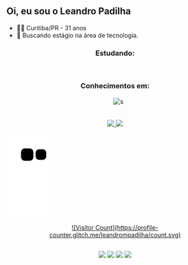 ## Oi, eu sou o Leandro Padilha
- 👨🏻 Curitiba/PR - 31 anos
- 💼 Buscando estágio na área de tecnologia.


<div align="center">
  <h3 align="center"> Estudando: </h3>
  <img align="center" alt=""  src="https://img.shields.io/badge/Python-3776AB?style=for-the-badge&logo=python&logoColor=white">
  <img align="center" alt=""  src="https://img.shields.io/badge/MySQL-00000F?style=for-the-badge&logo=mysql&logoColor=white">  
</div>

<div align="center">
  <h3 align="center"> Conhecimentos em: </h3>
  <img align="center" alt=""  src="https://img.shields.io/badge/HTML5-E34F26?style=for-the-badge&logo=html5&logoColor=white">
  <img align="center" alt=""  src="https://img.shields.io/badge/CSS3-1572B6?style=for-the-badge&logo=css3&logoColor=white"> 
  <img align="center" alt=""  src="https://img.shields.io/badge/Sass-CC6699?style=for-the-badge&logo=sass&logoColor=white"> 
  <img align="center" alt=""  src="https://img.shields.io/badge/Bootstrap-563D7C?style=for-the-badge&logo=bootstrap&logoColor=white"> 
  <img align="center" alt="s"  src="https://img.shields.io/badge/JavaScript-F7DF1E?style=for-the-badge&logo=javascript&logoColor=black"> 
  
  
</div> <br> <br>


<div align="center">
  <a href="https://github.com/leandrompadilha">
  <img height="150em" src="https://github-readme-stats.vercel.app/api?username=leandrompadilha&show_icons=true&theme=nord&include_all_commits=true&count_private=true"/>
  <img height="150em" src="https://github-readme-stats.vercel.app/api/top-langs/?username=leandrompadilha&layout=compact&langs_count=7&theme=nord"/>
</div>

![Snake animation](https://github.com/leandrompadilha/leandrompadilha/blob/output/github-contribution-grid-snake.svg)
<p align="center">
  ![Visitor Count](https://profile-counter.glitch.me/leandrompadilha/count.svg)
 </p>

  
##
  
<div align="center">
  <a href="https://www.facebook.com/leandro.magalhaespadilha/" target="_blank"><img src="https://img.shields.io/badge/Facebook-1877F2?style=for-the-badge&logo=facebook&logoColor=white"></a>
  <a href="https://www.instagram.com/leandromagalhaespadilha/" target="_blank"><img src="https://img.shields.io/badge/Instagram-E4405F?style=for-the-badge&logo=instagram&logoColor=white"></a>
   <a href="https://www.linkedin.com/in/leandrompadilha/" target="_blank"><img src="https://img.shields.io/badge/LinkedIn-0077B5?style=for-the-badge&logo=linkedin&logoColor=white"></a>
     <a href="mailto:leandromagalhaespadilha@gmail.com" target="_blank"><img src="https://img.shields.io/badge/Gmail-D14836?style=for-the-badge&logo=gmail&logoColor=white"></a>
  </div>

